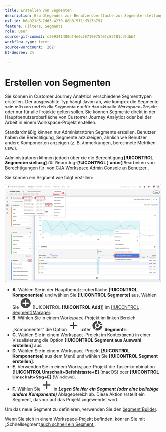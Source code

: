 ```yaml
---
title: Erstellen von Segmenten
description: Grundlegendes zur Benutzeroberfläche zur Segmenterstellung.
exl-id: b6a921d5-7dd3-4230-88b8-5f1cd313b791
feature: Filters, Segments
role: User
source-git-commit: c209341400bf4e0c00719075f0fc82f81ca9dbb4
workflow-type: tm+mt
source-wordcount: '262'
ht-degree: 2%

---
```


# Erstellen von Segmenten

Sie können in Customer Journey Analytics verschiedene Segmenttypen erstellen.  Der ausgewählte Typ hängt davon ab, wie komplex die Segmente sein müssen und ob die Segmente nur für das aktuelle Workspace-Projekt oder nur für alle Projekte gelten sollen. Sie können Segmente direkt in der Hauptbenutzeroberfläche von Customer Journey Analytics oder bei der Arbeit in einem Workspace-Projekt erstellen.

Standardmäßig können nur Administratoren Segmente erstellen. Benutzer haben die Berechtigung, Segmente anzuzeigen, ähnlich wie Benutzer andere Komponenten anzeigen (z. B. Anmerkungen, berechnete Metriken usw.).

Administratoren können jedoch über die **&#x200B;**&#x200B;die Berechtigung **[!UICONTROL Segmenterstellung]** für Reporting-**[!UICONTROL ) unter]** Bearbeiten von Berechtigungen für [&#x200B; von CJA Workspace Admin Console an Benutzer &#x200B;](/help/technotes/access-control.md#user-level-access).

Sie können ein Segment wie folgt erstellen:

![Möglichkeiten zum Erstellen eines Segments](assets/create-filter.png)

* **A**. Wählen Sie in der Hauptbenutzeroberfläche **[!UICONTROL Komponenten]** und wählen Sie **[!UICONTROL Segmente]** aus. Wählen Sie ![AddCircle](/help/assets/icons/AddCircle.svg) [!UICONTROL **[!UICONTROL Add]**] im [[!UICONTROL Segment]Manager](/help/components/segments/seg-manage.md).
* **B**. Wählen Sie in einem Workspace-Projekt im linken Bereich „Komponenten“ die Option ![Hinzufügen](/help/assets/icons/Add.svg) unter ![Segment](/help/assets/icons/Segmentation.svg) **Segmente**.
* **C**. Wählen Sie in einem Workspace-Projekt im Kontextmenü in einer Visualisierung die Option **[!UICONTROL Segment aus Auswahl erstellen]** aus.
* **D**. Wählen Sie in einem Workspace-Projekt **[!UICONTROL Komponenten]** aus dem Menü und wählen Sie **[!UICONTROL Segment erstellen]**.
* **E**. Verwenden Sie in einem Workspace-Projekt die Tastenkombination **[!UICONTROL Umschalt+Befehlstaste+E]** (macOS) oder **[!UICONTROL Umschalt+Strg+E]** (Windows).
* **F**. Wählen Sie ![Hinzufügen](/help/assets/icons/Add.svg) in ***Legen Sie hier ein Segment (oder eine beliebige andere Komponente)*** Ablagebereich ab. Diese Aktion erstellt ein Segment, das nur auf das Projekt angewendet wird.

Um das neue Segment zu definieren, verwenden Sie den [Segment Builder](/help/components/segments/seg-builder.md).

Wenn Sie sich in einem Workspace-Projekt befinden, können Sie mit „Schnellsegment[&#x200B; auch schnell ein Segment &#x200B;](/help/components/segments/seg-quick.md).
